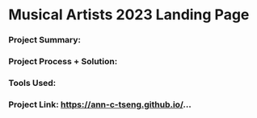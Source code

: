 # Musical Artists 2023 Landing Page

### Project Summary:


### Project Process + Solution:


### Tools Used:


### Project Link: https://ann-c-tseng.github.io/...


